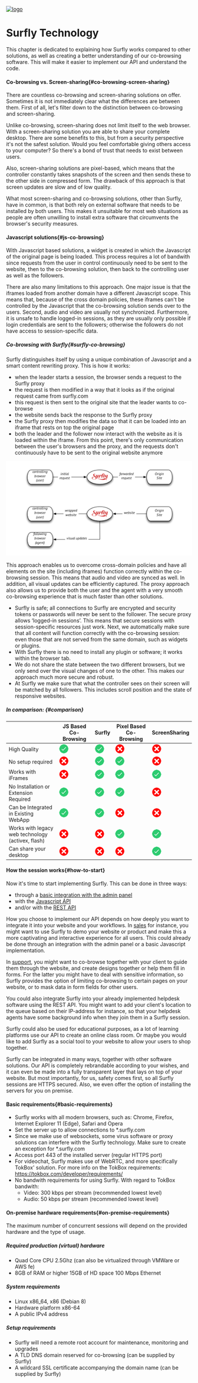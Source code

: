<a href="https://www.surfly.com/">![logo](../images/logosmall.png)</a>

# Surfly Technology

This chapter is dedicated to explaining how Surfly works compared to other solutions, as well as creating a better understanding of our co-browsing software. This will make it easier to implement our API and understand the code.

<a name="co-browsing-screen-sharing"></a>
#### Co-browsing vs. Screen-sharing{#co-browsing-screen-sharing}

There are countless co-browsing and screen-sharing solutions on offer. Sometimes it is not immediately clear what the differences are between them. First of all, let's filter down to the distinction between co-browsing and screen-sharing.

Unlike co-browsing, screen-sharing does not limit itself to the web browser. With a screen-sharing solution you are able to share your complete desktop. There are some benefits to this, but from a security perspective it's not the safest solution. Would you feel comfortable giving others access to your computer? So there's a bond of trust that needs to exist between users.

Also, screen-sharing solutions are pixel-based, which means that the controller constantly takes snapshots of the screen and then sends these to the other side in compressed form. The drawback of this approach is that screen updates are slow and of low quality.

What most screen-sharing and co-browsing solutions, other than Surfly, have in common, is that both rely on external software that needs to be installed by both users. This makes it unsuitable for most web situations as people are often unwilling to install extra software that circumvents the browser's security measures.

<a name="js-co-browsing"></a>
#### Javascript solutions{#js-co-browsing}

With Javascript based solutions, a widget is created in which the Javascript of the original page is being loaded. This process requires a lot of bandwith since requests from the user in control continuously need to be sent to the website, then to the co-browsing solution, then back to the controlling user as well as the followers.

There are also many limitations to this approach. One major issue is that the iframes loaded from another domain have a different Javascript scope. This means that, because of the cross domain policies, these iframes can't be controlled by the Javascript that the co-browsing solution sends over to the users. Second, audio and video are usually not synchronized. Furthermore, it is unsafe to handle logged-in sessions, as they are usually only possible if login credentials are sent to the followers; otherwise the followers do not have access to session-specific data.

<a name="surfly-co-browsing"></a>
##### Co-browsing with Surfly{#surfly-co-browsing}

Surfly distinguishes itself by using a unique combination of Javascript and a smart content rewriting proxy. This is how it works:

* when the leader starts a session, the browser sends a request to the Surfly proxy
* the request is then modified in a way that it looks as if the original request came from surfly.com
* this request is then sent to the original site that the leader wants to co-browse
* the website sends back the response to the Surfly proxy
* the Surfly proxy then modifies the data so that it can be loaded into an iframe that rests on top the original page
* both the leader and the follower now interact with the website as it is loaded within the iframe. From this point, there's only communication between the user's browsers and the proxy, and the requests don't continuously have to be sent to the original website anymore

![surfly-scheme](../images/surfly-scheme.png)

This approach enables us to overcome cross-domain policies and have all elements on the site (including iframes) function correctly within the co-browsing session. This means that audio and video are synced as well. In addition, all visual updates can be efficiently captured. The proxy approach also allows us to provide both the user and the agent with a very smooth co-browsing experience that is much faster than other solutions.

* Surfly is safe; all connections to Surfly are encrypted and security tokens or passwords will never be sent to the follower. The secure proxy allows ‘logged-in sessions’. This means that secure sessions with session-specific resources just work. Next, we automatically make sure that all content will function correctly with the co-browsing session: even those that are not served from the same domain, such as widgets or plugins.
* With Surfly there is no need to install any plugin or software; it works within the browser tab.
* We do not share the state between the two different browsers, but we only send over the visual changes of one to the other. This makes our approach much more secure and robust.
* At Surfly we make sure that what the controller sees on their screen will be matched by all followers. This includes scroll position and the state of responsive websites.



<a name="comparison"></a>
##### In comparison: {#comparison}
| | JS Based Co-Browsing | Surfly | Pixel Based Co-Browsing | ScreenSharing |
|---|---|---|---|---|
| High Quality | <img src="/assets/checkmark3.png" text-align="center"> | <img src="/assets/checkmark3.png" text-align="center"> | <img src="/assets/x icon.png" text-align="center"> | <img src="/assets/x icon.png" text-align="center"> |
| No setup required | <img src="/assets/x icon.png" text-align="center"> | <img src="/assets/checkmark3.png" text-align="center"> | <img src="/assets/checkmark3.png" text-align="center"> | <img src="/assets/x icon.png" text-align="center"> |
| Works with iFrames | <img src="/assets/x icon.png" text-align="center"> | <img src="/assets/checkmark3.png" text-align="center"> | <img src="/assets/checkmark3.png" text-align="center"> | <img src="/assets/checkmark3.png" text-align="center"> |
| No Installation or Extension Required | <img src="/assets/checkmark3.png" text-align="center">| <img src="/assets/checkmark3.png" text-align="center"> | <img src="/assets/checkmark3.png" text-align="center"> | <img src="/assets/x icon.png" text-align="center"> |
| Can be Integrated in Existing WebApp | <img src="/assets/checkmark3.png" text-align="center"> | <img src="/assets/checkmark3.png" text-align="center"> | <img src="/assets/x icon.png" text-align="center"> | <img src="/assets/x icon.png" text-align="center"> |
| Works with legacy web technology (activex, flash) | <img src="/assets/x icon.png" text-align="center"> | <img src="/assets/x icon.png" text-align="center"> | <img src="/assets/checkmark3.png" text-align="center"> | <img src="/assets/checkmark3.png" text-align="center"> |
| Can share your desktop | <img src="/assets/x icon.png" text-align="center"> | <img src="/assets/x icon.png" text-align="center"> | <img src="/assets/x icon.png" text-align="center"> | <img src="/assets/checkmark3.png" text-align="center"> |

<a name="how-to-start"></a>
#### How the session works{#how-to-start}

Now it's time to start implementing Surfly. This can be done in three ways:

* through a [basic integration with the admin panel](../integration.md)
* with the [Javascript API](../the-surfly-tutorial.md)
* and/or with the [REST API](http://docs.surfly.apiary.io/)

How you choose to implement our API depends on how deeply you want to integrate it into your website and your workflows. In [sales](https://www.surfly.com/surfly-as-a-sales-tool/) for instance, you might want to use Surfly to demo your website or product and make this a more captivating and interactive experience for all users. This could already be done through an integration with the admin panel or a basic Javascript implementation.

In [support](https://www.surfly.com/surfly-as-a-service-tool/), you might want to co-browse together with your client to guide them through the website, and create designs together or help them fill in forms. For the latter you might have to deal with sensitive information, so Surfly provides the option of limiting co-browsing to certain pages on your website, or to mask data in form fields for other users.

You could also integrate Surfly into your already implemented helpdesk software using the REST API. You might want to add your client's location to the queue based on their IP-address for instance, so that your helpdesk agents have some background info when they join them in a Surfly session.

Surfly could also be used for educational purposes, as a lot of learning platforms use our API to create an online class room. Or maybe you would like to add Surfly as a social tool to your website to allow your users to shop together.

Surfly can be integrated in many ways, together with other software solutions. Our API is completely rebrandable according to your wishes, and it can even be made into a fully transparent layer that lays on top of your website. But most importantly, for us, safety comes first, so all Surfly sessions are HTTPS secured. Also, we even offer the option of installing the servers for you on premise.

<a name="basic-requirements"></a>
#### Basic requirements{#basic-requirements}

- Surfly works with all modern browsers, such as: Chrome, Firefox, Internet Explorer 11 (Edge), Safari and Opera
- Set the server up to allow connections to *.surfly.com
- Since we make use of websockets, some virus software or proxy solutions can interfere with the Surfly technology. Make sure to create an exception for *.surfly.com
- Access port 443 of the installed server (regular HTTPS port)
- For videochat, Surfly makes use of WebRTC, and more specifically TokBox' solution. For more info on the TokBox requirements: https://tokbox.com/developer/requirements/
- No bandwith requirements for using Surfly. With regard to TokBox bandwith:
    - Video: 300 kbps per stream (recommended lowest level)
    - Audio: 50 kbps per stream (recommended lowest level)

<a name="on-premise-requirements"></a>
#### On-premise hardware requirements{#on-premise-requirements}

The maximum number of concurrent sessions will depend on the provided hardware and the type of usage.

##### Required production (virtual) hardware

- Quad Core CPU 2.5Ghz (can also be virtualized through VMWare or AWS fe)
- 8GB of RAM or higher
15GB of HD space
100 Mbps Ethernet

##### System requirements 
- Linux x86_64, x86 (Debian 8)
- Hardware platform x86-64
- A public IPv4 address

##### Setup requirements 
- Surfly will need a remote root account for maintenance, monitoring and upgrades
- A TLD DNS domain reserved for co-browsing (can be supplied by Surfly)
- A wildcard SSL certificate accompanying the domain name (can be supplied by Surfly)